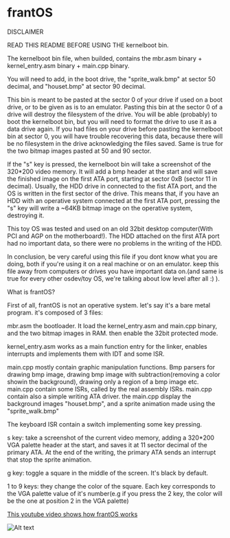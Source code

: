 # frantOS

DISCLAIMER 

READ THIS README BEFORE USING THE kernelboot bin.


The kernelboot bin file, when builded, contains the mbr.asm binary + kernel_entry.asm binary + main.cpp binary.

You will need to add, in the boot drive, the "sprite_walk.bmp" at sector 50 decimal, and "houset.bmp" at sector 90 decimal. 

This bin is meant to be pasted at the sector 0 of your drive if used on a boot drive, or to be given as is to an emulator. Pasting this bin at the sector 0 of a drive will destroy the filesystem of the drive. You will be able (probably) to boot the kernelboot bin, but you will need to format the drive to use it as a data drive again. If you had files on your drive before pasting the kernelboot bin at sector 0, you will have trouble recovering this data, because there will be no filesystem in the drive acknowledging the files saved. Same is true for the two bitmap images pasted at 50 and 90 sector. 

If the "s" key is pressed, the kernelboot bin will take a screenshot of the 320*200 video memory. It will add a bmp header at the start and will save the finished image on the first ATA port, starting at sector 0xB (sector 11 in decimal). Usually, the HDD drive in connected to the fist ATA port, and the OS is written in the first sector of the drive. This means that, if you have an HDD with an operative system connected at the first ATA port, pressing the "s" key will write a ~64KB bitmap image on the operative system, destroying it. 

This toy OS was tested and used on an old 32bit desktop computer(With PCI and AGP on the motherboard!). The HDD attached on the first ATA port had no important data, so there were no problems in the writing of the HDD. 

In conclusion, be very careful using this file if you dont know what you are doing, both if you're using it on a real machine or on an emulator. keep this file away from computers or drives you have important data on.(and same is true for every other osdev/toy OS, we're talking about low level after all :) ).





What is frantOS?

First of all, frantOS is not an operative system. let's say it's a bare metal program. it's composed of 3 files:

mbr.asm
the bootloader. It load the kernel_entry.asm and main.cpp binary, and the two bitmap images in RAM. then enable the 32bit protected mode.

kernel_entry.asm
works as a main function entry for the linker, enables interrupts and implements them with IDT and some ISR.

main.cpp
mostly contain graphic manipulation functions. Bmp parsers for drawing bmp image, drawing bmp image with subtraction(removing a color showin the background), drawing only a region of a bmp image etc.
main.cpp contain some ISRs, called by the real assembly ISRs.
main.cpp contain also a simple writing ATA driver.
the main.cpp display the background images "houset.bmp", and a sprite animation made using the "sprite_walk.bmp"

The keyboard ISR contain a switch implementing some key pressing.

s key: take a screenshot of the current video memory, adding a 320*200 VGA palette header at the start, and saves it at 11 sector decimal of the primary ATA. At the end of the writing, the primary ATA sends an interrupt that stop the sprite animation.

g key: toggle a square in the middle of the screen. It's black by default.

1 to 9 keys: they change the color of the square. Each key corresponds to the VGA palette value of it's number(e.g if you press the 2 key, the color will be the one at position 2 in the VGA palette)

[This youtube video shows how frantOS works](https://www.youtube.com/watch?v=cCilnmk6WnE)


![Alt text](https://i.imgur.com/Z4PX7nU.png)


